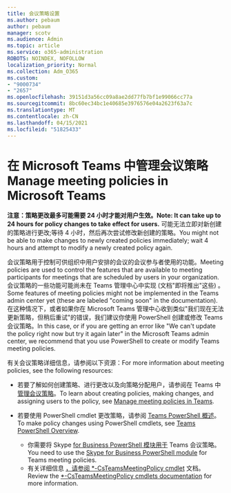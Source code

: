 ```yaml
---
title: 会议策略设置
ms.author: pebaum
author: pebaum
manager: scotv
ms.audience: Admin
ms.topic: article
ms.service: o365-administration
ROBOTS: NOINDEX, NOFOLLOW
localization_priority: Normal
ms.collection: Adm_O365
ms.custom:
- "9000734"
- "2657"
ms.openlocfilehash: 39151d3a56cc09a8ae2dd77fb7bf1e99066cc77a
ms.sourcegitcommit: 8bc60ec34bc1e40685e3976576e04a2623f63a7c
ms.translationtype: MT
ms.contentlocale: zh-CN
ms.lasthandoff: 04/15/2021
ms.locfileid: "51825433"
---
```

# <a name="manage-meeting-policies-in-microsoft-teams"></a><span data-ttu-id="c10be-102">在 Microsoft Teams 中管理会议策略</span><span class="sxs-lookup"><span data-stu-id="c10be-102">Manage meeting policies in Microsoft Teams</span></span>

<span data-ttu-id="c10be-103">**注意：策略更改最多可能需要 24 小时才能对用户生效。**</span><span class="sxs-lookup"><span data-stu-id="c10be-103">**Note: It can take up to 24 hours for policy changes to take effect for users.**</span></span> <span data-ttu-id="c10be-104">可能无法立即对新创建的策略进行更改;等待 4 小时，然后再次尝试修改新创建的策略。</span><span class="sxs-lookup"><span data-stu-id="c10be-104">You might not be able to make changes to newly created policies immediately; wait 4 hours and attempt to modify a newly created policy again.</span></span>

<span data-ttu-id="c10be-105">会议策略用于控制可供组织中用户安排的会议的会议参与者使用的功能。</span><span class="sxs-lookup"><span data-stu-id="c10be-105">Meeting policies are used to control the features that are available to meeting participants for meetings that are scheduled by users in your organization.</span></span> <span data-ttu-id="c10be-106">会议策略的一些功能可能尚未在 Teams 管理中心中实现 (文档"即将推出"这些) 。</span><span class="sxs-lookup"><span data-stu-id="c10be-106">Some features of meeting policies might not be implemented in the Teams admin center yet (these are labeled "coming soon" in the documentation).</span></span> <span data-ttu-id="c10be-107">在这种情况下，或者如果你在 Microsoft Teams 管理中心收到类似"我们现在无法更新策略，但稍后重试"的错误，我们建议你使用 PowerShell 创建或修改 Teams 会议策略。</span><span class="sxs-lookup"><span data-stu-id="c10be-107">In this case, or if you are getting an error like "We can't update the policy right now but try it again later" in the Microsoft Teams admin center, we recommend that you use PowerShell to create or modify Teams meeting policies.</span></span> 

<span data-ttu-id="c10be-108">有关会议策略详细信息，请参阅以下资源：</span><span class="sxs-lookup"><span data-stu-id="c10be-108">For more information about meeting policies, see the following resources:</span></span>

- <span data-ttu-id="c10be-109">若要了解如何创建策略、进行更改以及向策略分配用户，请参阅在 Teams 中 [管理会议策略](https://docs.microsoft.com/microsoftteams/meeting-policies-in-teams)。</span><span class="sxs-lookup"><span data-stu-id="c10be-109">To learn about creating policies, making changes, and assigning users to the policy, see [Manage meeting policies in Teams](https://docs.microsoft.com/microsoftteams/meeting-policies-in-teams).</span></span>

- <span data-ttu-id="c10be-110">若要使用 PowerShell cmdlet 更改策略，请参阅 [Teams PowerShell 概述](https://docs.microsoft.com/microsoftteams/teams-powershell-overview)。</span><span class="sxs-lookup"><span data-stu-id="c10be-110">To make policy changes using PowerShell cmdlets, see [Teams PowerShell Overview](https://docs.microsoft.com/microsoftteams/teams-powershell-overview).</span></span> 
    - <span data-ttu-id="c10be-111">你需要将 Skype [for Business PowerShell 模块用于](https://docs.microsoft.com/skypeforbusiness/set-up-your-computer-for-windows-powershell/download-and-install-the-skype-for-business-online-connector) Teams 会议策略。</span><span class="sxs-lookup"><span data-stu-id="c10be-111">You need to use the [Skype for Business PowerShell module](https://docs.microsoft.com/skypeforbusiness/set-up-your-computer-for-windows-powershell/download-and-install-the-skype-for-business-online-connector) for Teams meeting policies.</span></span> 
    - <span data-ttu-id="c10be-112">有关详细信息 [，请参阅 \*-CsTeamsMeetingPolicy cmdlet](https://docs.microsoft.com/search/?search=CsTeamsMeetingPolicy&view=skype-ps) 文档。</span><span class="sxs-lookup"><span data-stu-id="c10be-112">Review the [\*-CsTeamsMeetingPolicy cmdlets documentation](https://docs.microsoft.com/search/?search=CsTeamsMeetingPolicy&view=skype-ps) for more information.</span></span>

